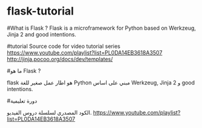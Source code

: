 flask-tutorial
==============


#What is Flask ?
Flask is a microframework for Python based on Werkzeug, Jinja 2 and good intentions.

#tutorial
Source code for video tutorial series
https://www.youtube.com/playlist?list=PL0DA14EB3618A3507
http://jinja.pocoo.org/docs/dev/templates/

#ما هو Flask ?

flask هو اطار عمل صغير للغة Python مبني على اساس Werkzeug, Jinja 2 و good intentions.

#دورة تعليمية

الكود المصدري لسلسلة دروس الفيديو.
https://www.youtube.com/playlist?list=PL0DA14EB3618A3507
